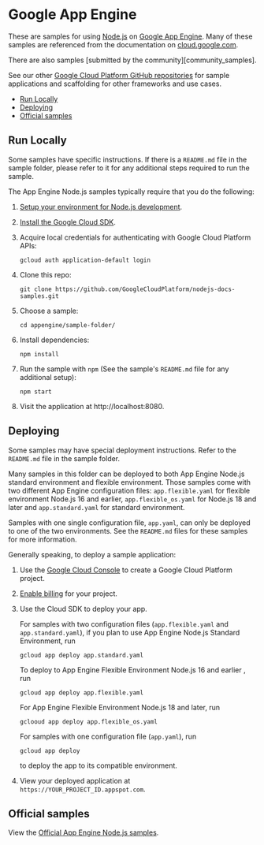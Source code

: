 # Google App Engine

These are samples for using [Node.js][nodejs] on
[Google App Engine][appengine]. Many of these samples
are referenced from the documentation on [cloud.google.com][appengine].

There are also samples [submitted by the community][community_samples].

See our other [Google Cloud Platform GitHub repositories](https://github.com/GoogleCloudPlatform)
for sample applications and scaffolding for other frameworks and use cases.

* [Run Locally](#run-locally)
* [Deploying](#deploying)
* [Official samples](#official-samples)

## Run Locally

Some samples have specific instructions. If there is a `README.md` file in the
sample folder, please refer to it for any additional steps required to run the
sample.

The App Engine Node.js samples typically require that you do the following:

1.  [Setup your environment for Node.js development][nodejs_dev].
1.  [Install the Google Cloud SDK][sdk].
1.  Acquire local credentials for authenticating with Google Cloud Platform APIs:

        gcloud auth application-default login

1.  Clone this repo:

        git clone https://github.com/GoogleCloudPlatform/nodejs-docs-samples.git

1.  Choose a sample:

        cd appengine/sample-folder/

1.  Install dependencies:

        npm install

1.  Run the sample with `npm` (See the sample's `README.md` file for
    any additional setup):

        npm start


1.  Visit the application at http://localhost:8080.

## Deploying

Some samples may have special deployment instructions.
Refer to the `README.md` file in the sample folder.

Many samples in this folder can be deployed to both App Engine Node.js standard
environment and flexible environment. Those samples come with two different
App Engine configuration files: `app.flexible.yaml` for flexible environment Node.js 16 and earlier, `app.flexible_os.yaml` for Node.js 18 and later
and `app.standard.yaml` for standard environment.

Samples with one single configuration file, `app.yaml`, can only be deployed
to one of the two environments. See the `README.md` files for these samples
for more information.

Generally speaking, to deploy a sample application:

1.  Use the [Google Cloud Console][console] to create a Google Cloud Platform
    project.
1.  [Enable billing][billing] for your project.

1.  Use the Cloud SDK to deploy your app.

    For samples with two configuration files (`app.flexible.yaml` and
    `app.standard.yaml`), if you plan to use App Engine Node.js Standard
    Environment, run

        gcloud app deploy app.standard.yaml

    To deploy to App Engine Flexible Environment Node.js 16 and earlier , run

        gcloud app deploy app.flexible.yaml
    
    For App Engine Flexible Environment Node.js 18 and later, run 
        
        gclooud app deploy app.flexible_os.yaml

    For samples with one configuration file (`app.yaml`), run

        gcloud app deploy

    to deploy the app to its compatible environment.

1.  View your deployed application at `https://YOUR_PROJECT_ID.appspot.com`.

## Official samples

View the [Official App Engine Node.js samples][official_samples].


[nodejs]: https://nodejs.org/
[appengine]: https://cloud.google.com/appengine/
[nodejs_dev]: https://cloud.google.com/community/tutorials/how-to-prepare-a-nodejs-dev-environment
[sdk]: https://cloud.google.com/sdk/
[console]: https://console.cloud.google.com
[billing]: https://support.google.com/cloud/answer/6293499#enable-billing
[official_samples]: https://github.com/GoogleCloudPlatform/nodejs-docs-samples/tree/main/appengine
